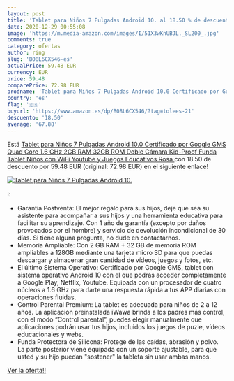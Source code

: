 ```yaml
---
layout: post
title: 'Tablet para Niños 7 Pulgadas Android 10. al 18.50 % de descuento'
date: 2020-12-29 00:55:08
image: 'https://m.media-amazon.com/images/I/51X3wKnUBJL._SL200_.jpg'
comments: true
category: ofertas
author: ring
slug: 'B08L6CX546-es'
actualPrice: 59.48 EUR
currency: EUR
price: 59.48
comparePrice: 72.98 EUR
prodname: 'Tablet para Niños 7 Pulgadas Android 10.0 Certificado por Google GMS  Quad Core 1.6 GHz 2GB RAM 32GB ROM Doble Cámara Kid-Proof Funda  Tablet Niños con WiFi Youtube y Juegos Educativos  Rosa '
country: 'es'
flag: '🇪🇸'
buyurl: 'https://www.amazon.es/dp/B08L6CX546/?tag=tolees-21'
descuento: '18.50'
average: '67.88'
---
```


Está [Tablet para Niños 7 Pulgadas Android 10.0 Certificado por Google GMS  Quad Core 1.6 GHz 2GB RAM 32GB ROM Doble Cámara Kid-Proof Funda  Tablet Niños con WiFi Youtube y Juegos Educativos  Rosa ](https://www.amazon.es/dp/B08L6CX546/?tag=tolees-21) con 18.50 de descuento por 59.48 EUR (original: 72.98 EUR) en el siguiente enlace!

[![Tablet para Niños 7 Pulgadas Android 10.](https://m.media-amazon.com/images/I/51X3wKnUBJL._SL200_.jpg)](https://www.amazon.es/dp/B08L6CX546/?tag=tolees-21)

ℹ️:

- Garantía Postventa: El mejor regalo para sus hijos, deje que sea su asistente para acompañar a sus hijos y una herramienta educativa para facilitar su aprendizaje. Con 1 año de garantía (excepto por daños provocados por el hombre) y servicio de devolución incondicional de 30 días. Si tiene alguna pregunta, no dude en contactarnos.
- Memoria Ampliable: Con 2 GB RAM + 32 GB de memoria ROM ampliables a 128GB mediante una tarjeta micro SD para que puedas descargar y almacenar gran cantidad de vídeos, juegos y fotos, etc.
- El último Sistema Operativo: Certificado por Google GMS, tablet con sistema operativo Android 10 con el que podrás acceder completamente a Google Play, Netflix, Youtube. Equipada con un procesador de cuatro núcleos a 1.6 GHz para darte una respuesta rápida a tus APP diarias con operaciones fluidas.
- Control Parental Premium: La tablet es adecuada para niños de 2 a 12 años. La aplicación preinstalada iWawa brinda a los padres más control, con el modo “Control parental”, puedes elegir manualmente que aplicaciones podrán usar tus hijos, incluidos los juegos de puzle, vídeos educacionales y webs.
- Funda Protectora de Silicona: Protege de las caídas, abrasión y polvo. La parte posterior viene equipada con un soporte ajustable, para que usted y su hijo puedan "sostener" la tableta sin usar ambas manos.

[Ver la oferta!!](https://www.amazon.es/dp/B08L6CX546/?tag=tolees-21)
